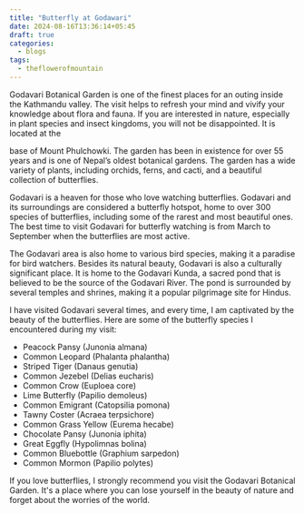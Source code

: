 ```yaml
---
title: "Butterfly at Godawari"
date: 2024-08-16T13:36:14+05:45
draft: true
categories:
  - blogs
tags:
  - theflowerofmountain
---
```


Godavari Botanical Garden is one of the finest places for an outing inside the Kathmandu valley. The visit helps to refresh your mind and vivify your knowledge about flora and fauna. <!--more--> If you are interested in nature, especially in plant species and insect kingdoms, you will not be disappointed. It is located at the

 base of Mount Phulchowki. The garden has been in existence for over 55 years and is one of Nepal’s oldest botanical gardens. The garden has a wide variety of plants, including orchids, ferns, and cacti, and a beautiful collection of butterflies.

Godavari is a heaven for those who love watching butterflies. Godavari and its surroundings are considered a butterfly hotspot, home to over 300 species of butterflies, including some of the rarest and most beautiful ones. The best time to visit Godavari for butterfly watching is from March to September when the butterflies are most active.

The Godavari area is also home to various bird species, making it a paradise for bird watchers. Besides its natural beauty, Godavari is also a culturally significant place. It is home to the Godavari Kunda, a sacred pond that is believed to be the source of the Godavari River. The pond is surrounded by several temples and shrines, making it a popular pilgrimage site for Hindus.

I have visited Godavari several times, and every time, I am captivated by the beauty of the butterflies. Here are some of the butterfly species I encountered during my visit:

- Peacock Pansy (Junonia almana)
- Common Leopard (Phalanta phalantha)
- Striped Tiger (Danaus genutia)
- Common Jezebel (Delias eucharis)
- Common Crow (Euploea core)
- Lime Butterfly (Papilio demoleus)
- Common Emigrant (Catopsilia pomona)
- Tawny Coster (Acraea terpsichore)
- Common Grass Yellow (Eurema hecabe)
- Chocolate Pansy (Junonia iphita)
- Great Eggfly (Hypolimnas bolina)
- Common Bluebottle (Graphium sarpedon)
- Common Mormon (Papilio polytes)

If you love butterflies, I strongly recommend you visit the Godavari Botanical Garden. It's a place where you can lose yourself in the beauty of nature and forget about the worries of the world.
